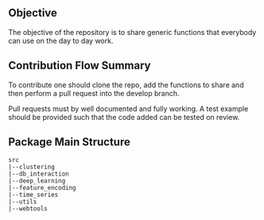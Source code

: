 ## Objective
The objective of the repository is to share generic functions that everybody can use on the day to day work.


## Contribution Flow Summary
To contribute one should clone the repo, add the functions to share and then perform a pull request into the develop
branch.

Pull requests must by well documented and fully working. A test example should be provided such that the code added can 
be tested on review.


## Package Main Structure
```
src
|--clustering
|--db_interaction
|--deep_learning
|--feature_encoding
|--time_series
|--utils
|--webtools
```
